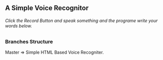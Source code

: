 ## A Simple Voice Recognitor
###### Click the Record Button and speak something and the programe write your words below.

### Branches Structure 

Master => Simple HTML Based Voice Recogniter.